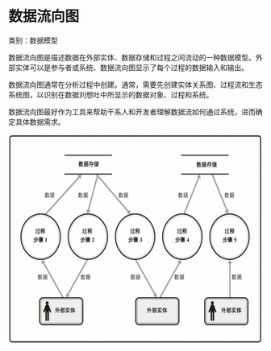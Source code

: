 # 数据流向图

类别：数据模型

数据流向图是描述数据在外部实体、数据存储和过程之间流动的一种数据模型。外部实体可以是参与者或系统、数据流向图显示了每个过程的数据输入和输出。

数据流向图通常在分析过程中创建。通常，需要先创建实体关系图、过程流和生态系统图，以识别在数据刘想吐中所显示的数据对象、过程和系统。

数据流向图最好作为工具来帮助干系人和开发者理解数据流如何通过系统，进而确定具体数据需求。

![](../images/数据流向图.png)